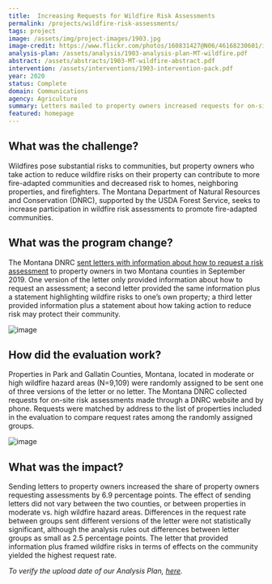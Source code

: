 ```yaml
---
title:  Increasing Requests for Wildfire Risk Assessments
permalink: /projects/wildfire-risk-assessments/
tags: project  
image: /assets/img/project-images/1903.jpg  
image-credit: https://www.flickr.com/photos/160831427@N06/46168230601/in/photolist-2dkJftT
analysis-plan: /assets/analysis/1903-analysis-plan-MT-wildfire.pdf
abstract: /assets/abstracts/1903-MT-wildfire-abstract.pdf
intervention: /assets/interventions/1903-intervention-pack.pdf
year: 2020
status: Complete
domain: Communications
agency: Agriculture
summary: Letters mailed to property owners increased requests for on-site wildfire risk assessments in Montana.
featured: homepage
---
```

## What was the challenge?

Wildfires pose substantial risks to communities, but property owners who take action to reduce wildfire risks on their property can contribute to more fire-adapted communities and decreased risk to homes, neighboring properties, and firefighters. The Montana Department of Natural Resources and Conservation (DNRC), supported by the USDA Forest Service, seeks to increase participation in wildfire risk assessments to promote fire-adapted communities.

## What was the program change?

The Montana DNRC <a href="https://oes.gsa.gov/assets/interventions/1903-intervention-pack.pdf">sent letters with information about how to request a risk assessment</a> to property owners in two Montana counties in September 2019. One version of the letter only provided information about how to request an assessment; a second letter provided the same information plus a statement highlighting wildfire risks to one’s own property; a third letter provided information plus a statement about how taking action to reduce risk may protect their community.

![image]({{site.baseurl}}/assets/img/project-images/1903-groups.png)

## How did the evaluation work?

Properties in Park and Gallatin Counties, Montana, located in moderate or high wildfire hazard areas (N=9,109) were randomly assigned to be sent one of three versions of the letter or no letter. The Montana DNRC collected requests for on-site risk assessments made through a DNRC website and by phone. Requests were matched by address to the list of properties included in the evaluation to compare request rates among the randomly assigned groups.

![image]({{site.baseurl}}/assets/img/project-images/1903-graph.png)

## What was the impact?

Sending letters to property owners increased the share of property owners requesting assessments by 6.9 percentage points.  The effect of sending letters did not vary between the two counties, or between properties in moderate vs. high wildfire hazard areas. Differences in the request rate between groups sent different versions of the letter were not statistically significant, although the analysis rules out differences between letter groups as small as 2.5 percentage points. The letter that provided information plus framed wildfire risks in terms of effects on the community yielded the highest request rate.

<i>To verify the upload date of our Analysis Plan, <a href="https://github.com/gsa-oes/office-of-evaluation-sciences/commits/master/assets/analysis/1903-analysis-plan-MT-wildfire.pdf">here</a>. 
